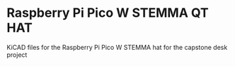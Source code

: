 # Raspberry Pi Pico W STEMMA QT HAT
 KiCAD files for the Raspberry Pi Pico W STEMMA hat for the capstone desk project
